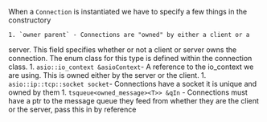 When a `Connection` is instantiated we have to specify a few things in the constructory

	1. `owner parent` - Connections are "owned" by either a client or a
server. This field specifies whether or not a client or server owns the
connection. The enum class for this type is defined within the connection
class.
	1. `asio::io_context &asioContext`- A reference to the io_context we
are using. This is owned either by the server or the client. 
	1. `asio::ip::tcp::socket socket`- Connections have a socket it is unique and owned by them
	1. `tsqueue<owned_message><T>> &qIn` - Connections must have a ptr to
the message queue they feed from whether they are the client or the server,
pass this in by reference
